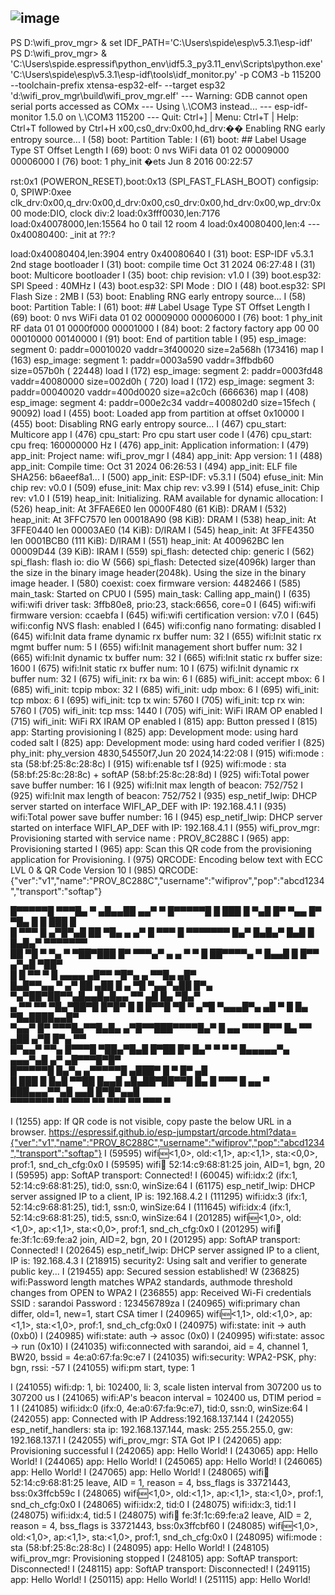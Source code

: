 ## ![image](https://github.com/user-attachments/assets/10addff8-3e9d-4cb9-a95b-f287f54eef33)


PS D:\wifi_prov_mgr> & set IDF_PATH='C:\Users\spide\esp\v5.3.1\esp-idf'
PS D:\wifi_prov_mgr> & 'C:\Users\spide\.espressif\python_env\idf5.3_py3.11_env\Scripts\python.exe' 'C:\Users\spide\esp\v5.3.1\esp-idf\tools\idf_monitor.py' -p COM3 -b 115200 --toolchain-prefix xtensa-esp32-elf- --target esp32 'd:\wifi_prov_mgr\build\wifi_prov_mgr.elf'
--- Warning: GDB cannot open serial ports accessed as COMx
--- Using \\.\COM3 instead...
--- esp-idf-monitor 1.5.0 on \\.\COM3 115200
--- Quit: Ctrl+] | Menu: Ctrl+T | Help: Ctrl+T followed by Ctrl+H
x00,cs0_drv:0x00,hd_drv:�� Enabling RNG early entropy source...
I (58) boot: Partition Table:
I (61) boot: ## Label            Usage          Type ST Offset   Length
I (69) boot:  0 nvs              WiFi data        01 02 00009000 00006000
I (76) boot:  1 phy_init  �ets Jun  8 2016 00:22:57

rst:0x1 (POWERON_RESET),boot:0x13 (SPI_FAST_FLASH_BOOT)
configsip: 0, SPIWP:0xee
clk_drv:0x00,q_drv:0x00,d_drv:0x00,cs0_drv:0x00,hd_drv:0x00,wp_drv:0x00
mode:DIO, clock div:2
load:0x3fff0030,len:7176
load:0x40078000,len:15564
ho 0 tail 12 room 4
load:0x40080400,len:4
--- 0x40080400: _init at ??:?

load:0x40080404,len:3904
entry 0x40080640
I (31) boot: ESP-IDF v5.3.1 2nd stage bootloader
I (31) boot: compile time Oct 31 2024 06:27:48
I (31) boot: Multicore bootloader
I (35) boot: chip revision: v1.0
I (39) boot.esp32: SPI Speed      : 40MHz
I (43) boot.esp32: SPI Mode       : DIO
I (48) boot.esp32: SPI Flash Size : 2MB
I (53) boot: Enabling RNG early entropy source...
I (58) boot: Partition Table:
I (61) boot: ## Label            Usage          Type ST Offset   Length
I (69) boot:  0 nvs              WiFi data        01 02 00009000 00006000
I (76) boot:  1 phy_init         RF data          01 01 0000f000 00001000
I (84) boot:  2 factory          factory app      00 00 00010000 00140000
I (91) boot: End of partition table
I (95) esp_image: segment 0: paddr=00010020 vaddr=3f400020 size=2a568h (173416) map
I (163) esp_image: segment 1: paddr=0003a590 vaddr=3ffbdb60 size=057b0h ( 22448) load
I (172) esp_image: segment 2: paddr=0003fd48 vaddr=40080000 size=002d0h (   720) load
I (172) esp_image: segment 3: paddr=00040020 vaddr=400d0020 size=a2c0ch (666636) map
I (408) esp_image: segment 4: paddr=000e2c34 vaddr=400802d0 size=15fech ( 90092) load
I (455) boot: Loaded app from partition at offset 0x10000
I (455) boot: Disabling RNG early entropy source...
I (467) cpu_start: Multicore app
I (476) cpu_start: Pro cpu start user code
I (476) cpu_start: cpu freq: 160000000 Hz
I (476) app_init: Application information:
I (479) app_init: Project name:     wifi_prov_mgr
I (484) app_init: App version:      1
I (488) app_init: Compile time:     Oct 31 2024 06:26:53
I (494) app_init: ELF file SHA256:  b6aeef8a1...
I (500) app_init: ESP-IDF:          v5.3.1
I (504) efuse_init: Min chip rev:     v0.0
I (509) efuse_init: Max chip rev:     v3.99 
I (514) efuse_init: Chip rev:         v1.0
I (519) heap_init: Initializing. RAM available for dynamic allocation:
I (526) heap_init: At 3FFAE6E0 len 0000F480 (61 KiB): DRAM
I (532) heap_init: At 3FFC7570 len 00018A90 (98 KiB): DRAM
I (538) heap_init: At 3FFE0440 len 00003AE0 (14 KiB): D/IRAM
I (545) heap_init: At 3FFE4350 len 0001BCB0 (111 KiB): D/IRAM
I (551) heap_init: At 400962BC len 00009D44 (39 KiB): IRAM
I (559) spi_flash: detected chip: generic
I (562) spi_flash: flash io: dio
W (566) spi_flash: Detected size(4096k) larger than the size in the binary image header(2048k). Using the size in the binary image header.
I (580) coexist: coex firmware version: 4482466
I (585) main_task: Started on CPU0
I (595) main_task: Calling app_main()
I (635) wifi:wifi driver task: 3ffb80e8, prio:23, stack:6656, core=0
I (645) wifi:wifi firmware version: ccaebfa
I (645) wifi:wifi certification version: v7.0
I (645) wifi:config NVS flash: enabled
I (645) wifi:config nano formating: disabled
I (645) wifi:Init data frame dynamic rx buffer num: 32
I (655) wifi:Init static rx mgmt buffer num: 5
I (655) wifi:Init management short buffer num: 32
I (665) wifi:Init dynamic tx buffer num: 32
I (665) wifi:Init static rx buffer size: 1600
I (675) wifi:Init static rx buffer num: 10
I (675) wifi:Init dynamic rx buffer num: 32
I (675) wifi_init: rx ba win: 6
I (685) wifi_init: accept mbox: 6
I (685) wifi_init: tcpip mbox: 32
I (685) wifi_init: udp mbox: 6
I (695) wifi_init: tcp mbox: 6
I (695) wifi_init: tcp tx win: 5760
I (705) wifi_init: tcp rx win: 5760
I (705) wifi_init: tcp mss: 1440
I (705) wifi_init: WiFi IRAM OP enabled
I (715) wifi_init: WiFi RX IRAM OP enabled
I (815) app: Button pressed
I (815) app: Starting provisioning
I (825) app: Development mode: using hard coded salt
I (825) app: Development mode: using hard coded verifier
I (825) phy_init: phy_version 4830,54550f7,Jun 20 2024,14:22:08
I (915) wifi:mode : sta (58:bf:25:8c:28:8c)
I (915) wifi:enable tsf
I (925) wifi:mode : sta (58:bf:25:8c:28:8c) + softAP (58:bf:25:8c:28:8d)
I (925) wifi:Total power save buffer number: 16
I (925) wifi:Init max length of beacon: 752/752
I (925) wifi:Init max length of beacon: 752/752
I (935) esp_netif_lwip: DHCP server started on interface WIFI_AP_DEF with IP: 192.168.4.1
I (935) wifi:Total power save buffer number: 16
I (945) esp_netif_lwip: DHCP server started on interface WIFI_AP_DEF with IP: 192.168.4.1
I (955) wifi_prov_mgr: Provisioning started with service name : PROV_8C288C 
I (965) app: Provisioning started
I (965) app: Scan this QR code from the provisioning application for Provisioning.
I (975) QRCODE: Encoding below text with ECC LVL 0 & QR Code Version 10
I (985) QRCODE: {"ver":"v1","name":"PROV_8C288C","username":"wifiprov","pop":"abcd1234","transport":"softap"}

  █▀▀▀▀▀█ ▀▀▀█▄ ▀ ▄█▄▄██  ▄▄▀ ▀ █▀▀▀▀▀█
  █ ███ █  ▀▄█ █▀ ▀▄▄  █▀ ▀█▄ █ █ ███ █   
  █ ▀▀▀ █  ▄▀█▀▄█ ██ ▀█▄ ▄ ▄▀   █ ▀▀▀ █
  ▀▀▀▀▀▀▀ █▄▀ █▄█▄▀ █▄█ █ █▄█▄▀ ▀▀▀▀▀▀▀   
  ██ ▀█ ▀  ▀▄ ▀ ▀██▀███  █▀ ▀▀▀▄▀ ▄ ▄ ▀
  ▀ █ ██▀▀▀▀▄ ▀  █▄▄█ █ █▀▀ ▄▀▄█   ▀██▀   
  █ █  ▀▀ ▀ █ ▄▄▄▄ ▄█▀▀ ▀█▀▄ ▄ ▀▀█▄ ▄█▀   
    █▄█▀▀▄▄ ▀ ▄▀ ██ ▄██ █ ▄  ▀█ ▀▄▄▀▄██
  █▀▄ ▀▄▀██▀██▀▀▄█▄▄█▄█▄▄ ▀▀ ▄█ █▄ ▀█▄▀   
   ▄ ▀▀ ▀▀ ▀█▄▀██▀█ █▀█▀ █ █ █▀▀█ ▀█  ▀
    ▄▀█ ▀▄▄▄█▀▄ ▄█ ▀ █  █▄  ▀█▄████▄▄█▀   
  ▀▄▄▀ █▀ ▀▀▀█▄▀▀█▄█▄   ▄▀█▀▀███▀▀▀▀█▄▀
  █ ▄▄ ▀▀▀  █▀▀  █▄  ▀▀ ▄██ ▄▀█ █▀▄  ▀▀   
  █▀▄▄▀ ▀▀▄  █▀▀▀█ ▀██▄▀█▄█ █▀██ █▀ █▄▀
  ▀   ▀ ▀ █▄▄▄▄▄▀▄ ▄▄▄▀▄█ ▄▀ ▄█▀▀▀█▀█▀    
  █▀▀▀▀▀█  █▄▀▄ ▄▀▀▀▀▀█ ▄███▀ █ ▀ █▀ ▄█   
  █ ███ █ █▄█ ▀▀██ █▄▄█  ▄█▄██▀██▀▀█ █▄
  █ ▀▀▀ █ ▄▄  ▀ ███▄▄▄▀▀▄█  ▄▄█ █▀█▀▄▄█   
  ▀▀▀▀▀▀▀ ▀▀   ▀▀▀   ▀▀ ▀▀▀   ▀▀ ▀▀▀  ▀


I (1255) app: If QR code is not visible, copy paste the below URL in a browser.
https://espressif.github.io/esp-jumpstart/qrcode.html?data={"ver":"v1","name":"PROV_8C288C","username":"wifiprov","pop":"abcd1234","transport":"softap"}
I (59595) wifi:new:<1,0>, old:<1,1>, ap:<1,1>, sta:<0,0>, prof:1, snd_ch_cfg:0x0
I (59595) wifi:station: 52:14:c9:68:81:25 join, AID=1, bgn, 20
I (59595) app: SoftAP transport: Connected!
I (60045) wifi:<ba-add>idx:2 (ifx:1, 52:14:c9:68:81:25), tid:0, ssn:0, winSize:64
I (61175) esp_netif_lwip: DHCP server assigned IP to a client, IP is: 192.168.4.2
I (111295) wifi:<ba-add>idx:3 (ifx:1, 52:14:c9:68:81:25), tid:1, ssn:0, winSize:64
I (111645) wifi:<ba-add>idx:4 (ifx:1, 52:14:c9:68:81:25), tid:5, ssn:0, winSize:64
I (201285) wifi:new:<1,0>, old:<1,0>, ap:<1,1>, sta:<0,0>, prof:1, snd_ch_cfg:0x0
I (201295) wifi:station: fe:3f:1c:69:fe:a2 join, AID=2, bgn, 20
I (201295) app: SoftAP transport: Connected!
I (202645) esp_netif_lwip: DHCP server assigned IP to a client, IP is: 192.168.4.3
I (218915) security2: Using salt and verifier to generate public key...
I (219455) app: Secured session established!
W (236825) wifi:Password length matches WPA2 standards, authmode threshold changes from OPEN to WPA2
I (236855) app: Received Wi-Fi credentials
        SSID     : sarandoi
        Password : 123456789za
I (240965) wifi:primary chan differ, old=1, new=1, start CSA timer
I (240965) wifi:new:<1,1>, old:<1,0>, ap:<1,1>, sta:<1,0>, prof:1, snd_ch_cfg:0x0
I (240975) wifi:state: init -> auth (0xb0)
I (240985) wifi:state: auth -> assoc (0x0)
I (240995) wifi:state: assoc -> run (0x10)
I (241035) wifi:connected with sarandoi, aid = 4, channel 1, BW20, bssid = 4e:a0:67:fa:9c:e7
I (241035) wifi:security: WPA2-PSK, phy: bgn, rssi: -57
I (241055) wifi:pm start, type: 1

I (241055) wifi:dp: 1, bi: 102400, li: 3, scale listen interval from 307200 us to 307200 us
I (241065) wifi:AP's beacon interval = 102400 us, DTIM period = 1
I (241085) wifi:<ba-add>idx:0 (ifx:0, 4e:a0:67:fa:9c:e7), tid:0, ssn:0, winSize:64
I (242055) app: Connected with IP Address:192.168.137.144
I (242055) esp_netif_handlers: sta ip: 192.168.137.144, mask: 255.255.255.0, gw: 192.168.137.1
I (242055) wifi_prov_mgr: STA Got IP
I (242065) app: Provisioning successful
I (242065) app: Hello World!
I (243065) app: Hello World!
I (244065) app: Hello World!
I (245065) app: Hello World!
I (246065) app: Hello World!
I (247065) app: Hello World!
I (248065) wifi:station: 52:14:c9:68:81:25 leave, AID = 1, reason = 4, bss_flags is 33721443, bss:0x3ffcb59c
I (248065) wifi:new:<1,0>, old:<1,1>, ap:<1,1>, sta:<1,0>, prof:1, snd_ch_cfg:0x0
I (248065) wifi:<ba-del>idx:2, tid:0
I (248075) wifi:<ba-del>idx:3, tid:1
I (248075) wifi:<ba-del>idx:4, tid:5
I (248075) wifi:station: fe:3f:1c:69:fe:a2 leave, AID = 2, reason = 4, bss_flags is 33721443, bss:0x3ffcbf60
I (248085) wifi:new:<1,0>, old:<1,0>, ap:<1,1>, sta:<1,0>, prof:1, snd_ch_cfg:0x0
I (248095) wifi:mode : sta (58:bf:25:8c:28:8c)
I (248095) app: Hello World!
I (248105) wifi_prov_mgr: Provisioning stopped
I (248105) app: SoftAP transport: Disconnected!
I (248115) app: SoftAP transport: Disconnected!
I (249115) app: Hello World!
I (250115) app: Hello World!
I (251115) app: Hello World!
